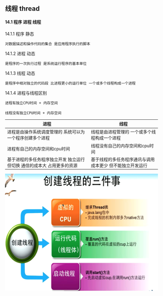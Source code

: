 ## 线程 thread

#### 14.1  程序 进程 线程

14.1.1 程序 静态
	
	对数据描述和操作代码的集合 是应用程序执行的脚本
	
14.1.2 进程 动态

	是程序的一次执行过程 是系统运行程序的基本单位
	
14.1.3 线程 动态

	是程序中相对独立的代码段 比进程更小的运行单位 一个或多个线程构成一个进程
	
14.1.4 进程与线程区别
	
	进程有独立CPU时间 + 内存空间
	
	线程没有独立CPU时间 + 内存空间


进程 | 线程
---- | ---
进程是由操作系统调度管理的 系统可以为一个程序创建多个进程 | 线程是由进程管理的  一个或多个线程构成一个进程
进程有自己的内存空间和cpu时间 |  线程没有自己的内存空间和cpu时间
基于进程的多任务程序独立开发 独立运行 但切换 通信的成本大 占用更多的资源 |  基于线程的多任务程序通讯与调用成本更少 但不能独立开发运行  



![thread](./thread.jpg "thread")
